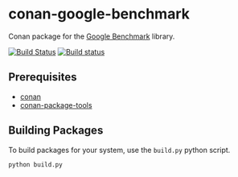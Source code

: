 # conan-google-benchmark

Conan package for the [Google Benchmark](https://github.com/google/benchmark) library.

[![Build Status](https://travis-ci.org/jjones646/conan-google-benchmark.svg?branch=release/v1.3.0)](https://travis-ci.org/jjones646/conan-google-benchmark)
[![Build status](https://ci.appveyor.com/api/projects/status/g0thoc0a3rvb7134?svg=true)](https://ci.appveyor.com/project/jjones646/conan-google-benchmark)

## Prerequisites
- [conan](https://github.com/conan-io/conan)
- [conan-package-tools](https://github.com/conan-io/conan-package-tools)

## Building Packages
To build packages for your system, use the `build.py` python script.

```
python build.py
```
